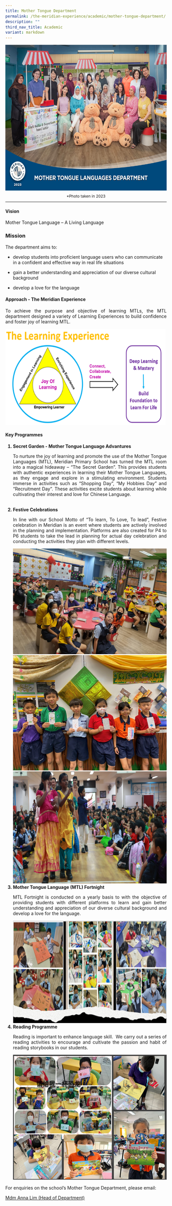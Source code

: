 ```yaml
---
title: Mother Tongue Department
permalink: /the-meridian-experience/academic/mother-tongue-department/
description: ""
third_nav_title: Academic
variant: markdown
---
```

<img src="/images/Our%20Staff/2023%20Dept%20Photos/MTL__Formal_min.jpg" style="width:650px;height:455px;float:center">
<p style="line-height:0.5em; font-size: 12px; text-align:center;">*Photo taken in 2023</p>
<hr>

#### Vision
<p>Mother Tongue Language – A Living Language</p>

### Mission
The department aims to:  

*   develop students into proficient language users who can communicate in a confident and effective way in real life situations  
    
*   gain a better understanding and appreciation of our diverse cultural background  
    
*   develop a love for the language

#### Approach - The Meridian Experience

<p align="justify">To achieve the purpose and objective of learning MTLs, the MTL department designed a variety of Learning Experiences to build confidence and foster joy of learning MTL.</p>

<img src="/images/The%20Meridian%20Experience/Mother%20Tongue%20Dept/2023/MTL1.png" style="width:500px;height:300px;float:center">


#### Key Programmes
 <ol>
<b><li>Secret Garden - Mother Tongue Language Advantures</li></b>
		<p align="justify">To nurture the joy of learning and promote the use of the Mother Tongue Languages (MTL), Meridian Primary School has turned the MTL room into a magical hideaway – “The Secret Garden”. This provides students with authentic experiences in learning their Mother Tongue Languages, as they engage and explore in a stimulating environment. Students immerse in activities such as “Shopping Day”, “My Hobbies Day” and “Recruitment Day”. These activities excite students about learning while cultivating their interest and love for Chinese Language.</p><br>
	<b><li> Festive Celebrations</li></b>
		<p align="justify"> In line with our School Motto of “To learn, To Love, To lead”, Festive celebration in Meridian is an event where students are actively involved in the planning and implementation. Platforms are also created for P4 to P6 students to take the lead in planning for actual day celebration and conducting the activities they plan with different levels.</p>
	<img src="/images/The%20Meridian%20Experience/Mother%20Tongue%20Dept/2024_MTL1.png" style="width:550px;height:330px;float:center"><br>
		<img src="/images/The%20Meridian%20Experience/Mother%20Tongue%20Dept/2024_MTL2.jpg" style="width:550px;height:360px;float:center"><br>
		<img src="/images/The%20Meridian%20Experience/Mother%20Tongue%20Dept/2024_MTL3.png" style="width:550px;height:350px;float:center">
	<b><li> Mother Tongue Language (MTL) Fortnight</li></b>
		<p align="justify">MTL Fortnight is conducted on a yearly basis to with the objective of providing students with different platforms to learn and gain better understanding and appreciation of our diverse cultural background and develop a love for the language.</p>
	<img src="/images/The%20Meridian%20Experience/Mother%20Tongue%20Dept/2023/MTL4.png" style="width:650px;height:320px;float:center"><br>
	<b><li>Reading Programme</li></b>
	<p align="justify">Reading is important to enhance language skill.&nbsp; We carry out a series of reading activities to encourage and cultivate the passion and habit of reading storybooks in our students.</p>
	<img src="/images/The%20Meridian%20Experience/Mother%20Tongue%20Dept/2023/MTL5.png" style="width:550px;height:390px;float:center"><br>
</ol>

<p>For enquiries on the school’s Mother Tongue Department, please email:</p>
<a href="mailto:anna_lim_lin_lin@moe.edu.sg">Mdm Anna Lim (Head of Department)</a>